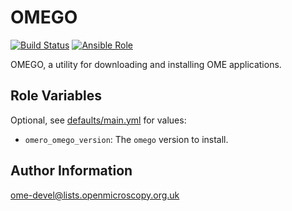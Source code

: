 OMEGO
=====

[![Build Status](https://travis-ci.org/ome/ansible-role-omego.svg)](https://travis-ci.org/ome/ansible-role-omego)
[![Ansible Role](https://img.shields.io/ansible/role/17115.svg)](https://galaxy.ansible.com/openmicroscopy/omego/)


OMEGO, a utility for downloading and installing OME applications.


Role Variables
--------------

Optional, see [defaults/main.yml](defaults/main.yml) for values:

- `omero_omego_version`: The `omego` version to install.


Author Information
------------------

ome-devel@lists.openmicroscopy.org.uk
